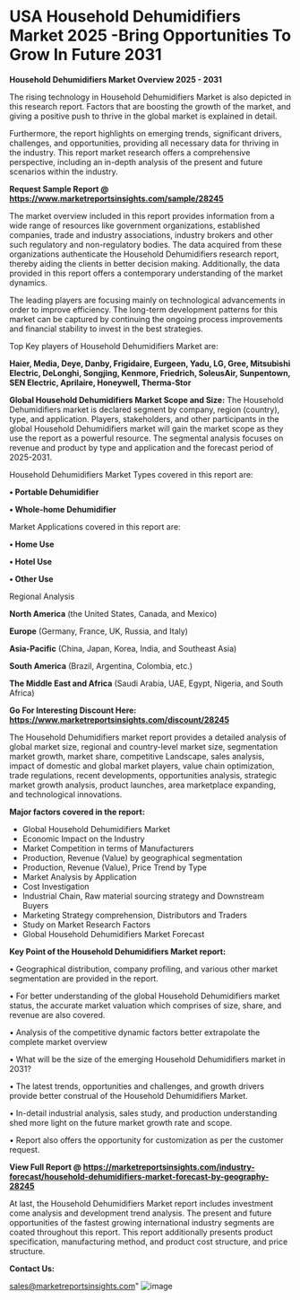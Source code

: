 # USA Household Dehumidifiers Market 2025 -Bring Opportunities To Grow In Future 2031

<Strong> Household Dehumidifiers Market Overview 2025 - 2031</strong>

The rising technology in Household Dehumidifiers Market is also depicted in this research report. Factors that are boosting the growth of the market, and giving a positive push to thrive in the global market is explained in detail.

Furthermore, the report highlights on emerging trends, significant drivers, challenges, and opportunities, providing all necessary data for thriving in the industry. This report market research offers a comprehensive perspective, including an in-depth analysis of the present and future scenarios within the industry.

<strong>Request Sample Report @ <a href=https://www.marketreportsinsights.com/sample/28245>https://www.marketreportsinsights.com/sample/28245</a></strong>

The market overview included in this report provides information from a wide range of resources like government organizations, established companies, trade and industry associations, industry brokers and other such regulatory and non-regulatory bodies. The data acquired from these organizations authenticate the Household Dehumidifiers research report, thereby aiding the clients in better decision making. Additionally, the data provided in this report offers a contemporary understanding of the market dynamics.

The leading players are focusing mainly on technological advancements in order to improve efficiency. The long-term development patterns for this market can be captured by continuing the ongoing process improvements and financial stability to invest in the best strategies.

Top Key players of Household Dehumidifiers Market are:

<strong>Haier, Media, Deye, Danby, Frigidaire, Eurgeen, Yadu, LG, Gree, Mitsubishi Electric, DeLonghi, Songjing, Kenmore, Friedrich, SoleusAir, Sunpentown, SEN Electric, Aprilaire, Honeywell, Therma-Stor</strong>

<strong><b>Global Household Dehumidifiers Market Scope and Size:</b></strong>
The Household Dehumidifiers market is declared segment by company, region (country), type, and application. Players, stakeholders, and other participants in the global Household Dehumidifiers market will gain the market scope as they use the report as a powerful resource. The segmental analysis focuses on revenue and product by type and application and the forecast period of 2025-2031.

Household Dehumidifiers Market Types covered in this report are:

<strong>• Portable Dehumidifier

• Whole-home Dehumidifier</strong>

Market Applications covered in this report are:

<strong>• Home Use

• Hotel Use

• Other Use</strong> 

Regional Analysis

<strong>North America</strong> (the United States, Canada, and Mexico)

<strong>Europe</strong> (Germany, France, UK, Russia, and Italy)

<strong>Asia-Pacific</strong> (China, Japan, Korea, India, and Southeast Asia)

<strong>South America</strong> (Brazil, Argentina, Colombia, etc.)

<strong>The Middle East and Africa</strong> (Saudi Arabia, UAE, Egypt, Nigeria, and South Africa)

<strong>Go For Interesting Discount Here: <a href=https://www.marketreportsinsights.com/discount/28245>https://www.marketreportsinsights.com/discount/28245</a></strong>

The Household Dehumidifiers market report provides a detailed analysis of global market size, regional and country-level market size, segmentation market growth, market share, competitive Landscape, sales analysis, impact of domestic and global market players, value chain optimization, trade regulations, recent developments, opportunities analysis, strategic market growth analysis, product launches, area marketplace expanding, and technological innovations.

<strong><b>Major factors covered in the report:</b></strong>
<ul>
  <li>Global Household Dehumidifiers Market </li>
  <li>Economic Impact on the Industry</li>
  <li>Market Competition in terms of Manufacturers</li>
  <li>Production, Revenue (Value) by geographical segmentation</li>
  <li>Production, Revenue (Value), Price Trend by Type</li>
  <li>Market Analysis by Application</li>
  <li>Cost Investigation</li>
  <li>Industrial Chain, Raw material sourcing strategy and Downstream Buyers</li>
  <li>Marketing Strategy comprehension, Distributors and Traders</li>
  <li>Study on Market Research Factors</li>
  <li>Global Household Dehumidifiers Market Forecast</li>
</ul>

<strong><b>Key Point of the Household Dehumidifiers Market report:</b></strong>

• Geographical distribution, company profiling, and various other market segmentation are provided in the report.

• For better understanding of the global Household Dehumidifiers market status, the accurate market valuation which comprises of size, share, and revenue are also covered.

• Analysis of the competitive dynamic factors better extrapolate the complete market overview

• What will be the size of the emerging Household Dehumidifiers market in 2031?

• The latest trends, opportunities and challenges, and growth drivers provide better construal of the Household Dehumidifiers Market.

• In-detail industrial analysis, sales study, and production understanding shed more light on the future market growth rate and scope.

• Report also offers the opportunity for customization as per the customer request.

<strong><b>View Full Report @ <a href=https://marketreportsinsights.com/industry-forecast/household-dehumidifiers-market-forecast-by-geography-28245>https://marketreportsinsights.com/industry-forecast/household-dehumidifiers-market-forecast-by-geography-28245</a></b></strong>


At last, the Household Dehumidifiers Market report includes investment come analysis and development trend analysis. The present and future opportunities of the fastest growing international industry segments are coated throughout this report. This report additionally presents product specification, manufacturing method, and product cost structure, and price structure.

<strong>Contact Us:</strong>

sales@marketreportsinsights.com"
![image](https://github.com/user-attachments/assets/69cb92cf-3193-43eb-b7ed-03656f76e00b)
